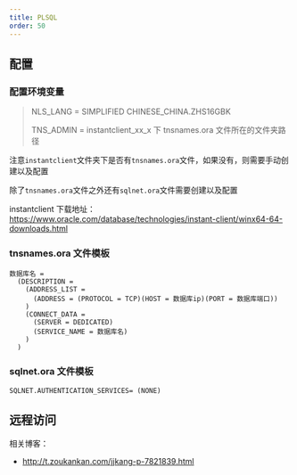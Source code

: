 ```yaml
---
title: PLSQL
order: 50
---
```


## 配置

### 配置环境变量

> NLS_LANG = SIMPLIFIED CHINESE_CHINA.ZHS16GBK
>
> TNS_ADMIN = instantclient_xx_x 下 tnsnames.ora 文件所在的文件夹路径

注意`instantclient`文件夹下是否有`tnsnames.ora`文件，如果没有，则需要手动创建以及配置

除了`tnsnames.ora`文件之外还有`sqlnet.ora`文件需要创建以及配置

instantclient 下载地址：<https://www.oracle.com/database/technologies/instant-client/winx64-64-downloads.html>

### tnsnames.ora 文件模板

```
数据库名 =
  (DESCRIPTION =
    (ADDRESS_LIST = 
      (ADDRESS = (PROTOCOL = TCP)(HOST = 数据库ip)(PORT = 数据库端口))
    )
    (CONNECT_DATA =
      (SERVER = DEDICATED)
      (SERVICE_NAME = 数据库名)
    )
  )
```

### sqlnet.ora 文件模板

```
SQLNET.AUTHENTICATION_SERVICES= (NONE)
```

## 远程访问

相关博客：

- <http://t.zoukankan.com/jjkang-p-7821839.html>

